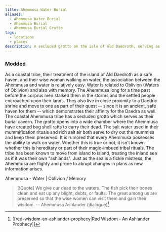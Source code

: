 ```yaml
---
title: Ahemmusa Water Burial
aliases:
  - Ahemmusa Water Burial
  - Ahemmusa Burial
  - Ahemmusa Burial Grotto
tags:
  - locations
  - places
description: A secluded grotto on the isle of Ald Daedroth, serving as a burial site of the Ahemmusa Ashlander Tribe.
---
```

### Modded
As a coastal tribe, their treatment of the island of Ald Daedroth as a safe haven, and their wise woman walking on water, the association between the Ahemmusa and water is relatively easy. Water is related to Oblivion (Waters of Oblivion) and also with memory. The Ahemmusa long for a time past before the corprus men stalked them in the storms and the settled people encroached upon their lands. They also live in close proximity to a Daedric shrine and move to one as part of their quest -- since it is an ancient, safe haven for them -- which demonstrates their affinity for the Daedra as well. The coastal Ahemmusa tribe has a secluded grotto which serves as their burial cavern. The grotto opens into a wide chamber where the Ahemmusa have created bug shell rafts to carry their dead. The salt water used in their mummification rituals and rich salt air both serve to dry out the mummies and keep them preserved. It is rumored that every Ahemmusa possesses the ability to walk on water. Whether this is true or not, it isn't known whether this is hereditary or part of their magic-imbued tribal rituals. The tribe has been known to move from island to island, treating the inland sea as if it was their own "ashlands". Just as the sea is a fickle mistress, the Ahemmusa are flighty and prone to abrupt changes in plans as new information arises.

Ahemmusa - Water | Oblivion / Memory

> [!Quote]
> We give our dead to the waters. The fish pick their bones clean and eat up any blight, debts, or faults. The great among us are preserved so that the wise women can visit them and gain their wisdom.
> -- Ahemmusa Ashlander (dialogue)[^1]

[^1]: [[red-wisdom-an-ashlander-prophecy|Red Wisdom - An Ashlander Prophecy]]